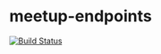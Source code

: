 # meetup-endpoints

[![Build Status](https://travis-ci.org/Demipo/meetup-endpoints.svg?branch=master)](https://travis-ci.org/Demipo/meetup-endpoints)
